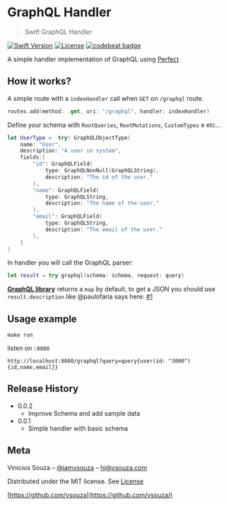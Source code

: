 # GraphQL Handler

> Swift GraphQL Handler

[![Swift Version][swift-image]][swift-url]
[![License][license-image]][license-url]
[![codebeat badge](https://codebeat.co/badges/1c0f9ac0-84e2-4c1d-96ef-5c0094bca263)](https://codebeat.co/projects/github-com-vsouza-graphql-handler-master)

A simple handler implementation of GraphQL using [Perfect](http://perfect.org)


## How it works?

A simple route with a `indexHandler` call when `GET` on `/graphql` route.

```swift
routes.add(method: .get, uri: "/graphql", handler: indexHandler)
```

Define your schema with `RootQueries`, `RootMutations`, `CustomTypes` e etc...

```swift
let UserType =  try! GraphQLObjectType(
    name: "User",
    description: "A user in system",
    fields:[
        "id": GraphQLField(
            type: GraphQLNonNull(GraphQLString),
            description: "The id of the user."
        ),
        "name": GraphQLField(
            type: GraphQLString,
            description: "The name of the user."
        ),
        "email": GraphQLField(
            type: GraphQLString,
            description: "The email of the user."
        ),
    ]
)
```

In handler you will call the GraphQL parser:

```swift
let result = try graphql(schema: schema, request: query)
```

__[GraphQL library](https://github.com/GraphQLSwift/GraphQL)__ returns a `map`
by default, to get a JSON you should use `result.description` like @paulofaria
says here:
[#1](https://github.com/GraphQLSwift/GraphQL/issues/1#issuecomment-257182572)



## Usage example

`make run`

listen on `:8080`

`http://localhost:8080/graphql?query=query{user(id: "3000"){id,name,email}}`


## Release History

* 0.0.2
    * Improve Schema and add sample data
* 0.0.1
    * Simple handler with basic schema

## Meta

Vinicius Souza – [@iamvsouza](https://twitter.com/iamvsouza) – hi@vsouza.com

Distributed under the MIT license. See [License](http://vsouza.mit-license.org/)

[https://github.com/vsouza](https://github.com/vsouza/)

[swift-image]:https://img.shields.io/badge/swift-3.0-orange.svg
[swift-url]: https://swift.org/
[license-image]: https://img.shields.io/badge/License-MIT-blue.svg
[license-url]: LICENSE
